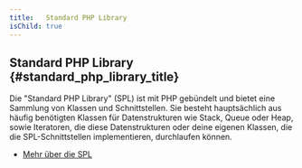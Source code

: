 ```yaml
---
title:   Standard PHP Library
isChild: true
---
```


## Standard PHP Library {#standard_php_library_title}

Die "Standard PHP Library" (SPL) ist mit PHP gebündelt und bietet eine Sammlung von Klassen und Schnittstellen. Sie besteht hauptsächlich aus häufig benötigten Klassen für Datenstrukturen wie Stack, Queue oder Heap, sowie Iteratoren, die diese Datenstrukturen oder deine eigenen Klassen, die die SPL-Schnittstellen implementieren, durchlaufen können.

* [Mehr über die SPL][spl]

[spl]: http://php.net/manual/de/book.spl.php
